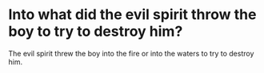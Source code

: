 # Into what did the evil spirit throw the boy to try to destroy him?

The evil spirit threw the boy into the fire or into the waters to try to destroy him.
